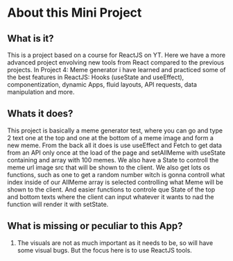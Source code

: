 # About this Mini Project

## What is it?

This is a project based on a course for ReactJS on YT. Here we have a more advanced project envolving new tools from React compared to the previous projects. In Project 4: Meme generator i have learned and practiced some of the best features in ReactJS: Hooks (useState and useEffect), componentization, dynamic Apps, fluid layouts, API requests, data manipulation and more.

## Whats it does?

This project is basically a meme generator test, where you can go and type 2 text one at the top and one at the bottom of a meme image and form a new meme. From the back all it does is use useEffect and Fetch to get data from an API only once at the load of the page and setAllMeme with useState containing and array with 100 memes. We also have a State to controll the meme url image src that will be shown to the client. We also get lots os functions, such as one to get a random number witch is gonna controll what index inside of our AllMeme array is selected controlling what Meme will be shown to the client. And easier functions to controle que State of the top and bottom texts where the client can input whatever it wants to nad the function will render it with setState.

## What is missing or peculiar to this App?

1. The visuals are not as much important as it needs to be, so will have some visual bugs. But the focus here is to use ReactJS tools.
